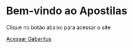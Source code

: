 <!DOCTYPE html>
<html lang="pt-BR">
<head>
    <meta charset="UTF-8">
    <meta name="viewport" content="width=device-width, initial-scale=1.0">
</head>
<body>
    <h1>Bem-vindo ao Apostilas</h1>
    <p>Clique no botão abaixo para acessar o site</p>
    <a href="https://apostilas.site/https://apostilas.site/" target="_blank">Acessar Gabaritus</a>
</body>
</html>
